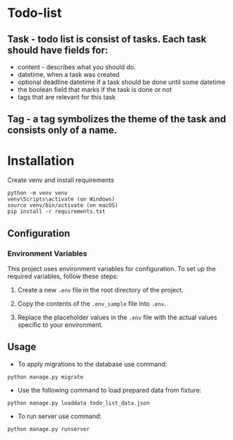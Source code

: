 # Todo-list

## Task - todo list is consist of tasks. Each task should have fields for:
- content - describes what you should do.
- datetime, when a task was created
- optional deadline datetime if a task should be done until some datetime
- the boolean field that marks if the task is done or not
- tags that are relevant for this task

## Tag - a tag symbolizes the theme of the task and consists only of a name.

# Installation

Create venv and install requirements


```
python -m venv venv
venv\Scripts\activate (on Windows)
source venv/bin/activate (on macOS)
pip install -r requirements.txt
```

## Configuration

### Environment Variables

This project uses environment variables for configuration. To set up the required variables, follow these steps:

1. Create a new `.env` file in the root directory of the project.

2. Copy the contents of the `.env_sample` file into `.env`.

3. Replace the placeholder values in the `.env` file with the actual values specific to your environment.

## Usage

- To apply migrations to the database use command:
```
python manage.py migrate
```
- Use the following command to load prepared data from fixture:
```
python manage.py loaddata todo_list_data.json
```

- To run server use command:
```
python manage.py runserver
```
